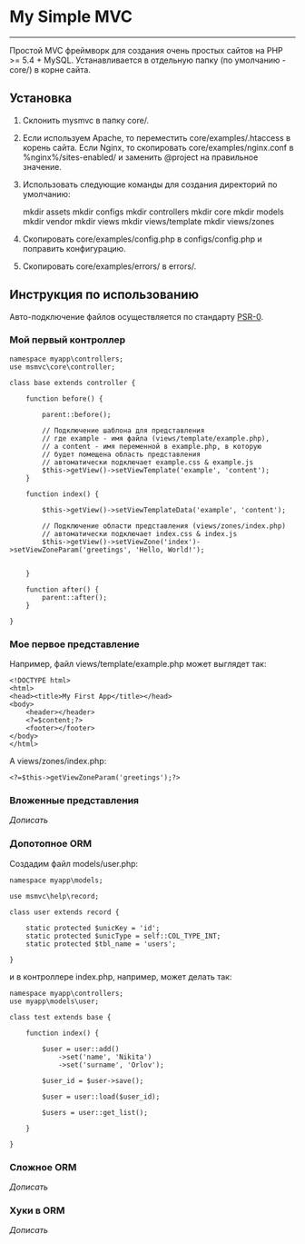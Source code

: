 # My Simple MVC
---

Простой MVC фреймворк для создания очень простых сайтов на PHP >= 5.4 + MySQL.
Устанавливается в отдельную папку (по умолчанию - core/) в корне сайта.

## Установка

1. Склонить mysmvc в папку core/.
2. Если используем Apache, то переместить core/examples/.htaccess в корень сайта. Если Nginx, то скопировать core/examples/nginx.conf в %nginx%/sites-enabled/ и заменить @project на правильное значение.
3. Использовать следующие команды для создания директорий по умолчанию:

    mkdir assets
    mkdir configs
    mkdir controllers
    mkdir core
    mkdir models
    mkdir vendor
    mkdir views
    mkdir views/template
    mkdir views/zones

4. Скопировать core/examples/config.php в configs/config.php и поправить конфигурацию.
5. Скопировать core/examples/errors/ в errors/.

## Инструкция по использованию

Авто-подключение файлов осуществляется по стандарту [PSR-0](https://github.com/php-fig/fig-standards/blob/master/accepted/PSR-0.md).

### Мой первый контроллер

    namespace myapp\controllers;
    use msmvc\core\controller;

    class base extends controller {

        function before() {

            parent::before();

            // Подключение шаблона для представления
            // где example - имя файла (views/template/example.php),
            // а content - имя переменной в example.php, в которую
            // будет помещена область представления
            // автоматически подключает example.css & example.js
            $this->getView()->setViewTemplate('example', 'content');
        }

        function index() {

            $this->getView()->setViewTemplateData('example', 'content');

            // Подключение области представления (views/zones/index.php)
            // автоматически подключает index.css & index.js
            $this->getView()->setViewZone('index')->setViewZoneParam('greetings', 'Hello, World!');


        }

        function after() {
            parent::after();
        }

    }

### Мое первое представление

Например, файл views/template/example.php может выглядет так:

    <!DOCTYPE html>
    <html>
    <head><title>My First App</title></head>
    <body>
        <header></header>
        <?=$content;?>
        <footer></footer>
    </body>
    </html>

А views/zones/index.php:

    <?=$this->getViewZoneParam('greetings');?>

### Вложенные представления

_Дописать_

### Допотопное ORM

Создадим файл models/user.php:

    namespace myapp\models;

    use msmvc\help\record;

    class user extends record {

        static protected $unicKey = 'id';
        static protected $unicType = self::COL_TYPE_INT;
        static protected $tbl_name = 'users';

    }

и в контроллере index.php, например, может делать так:

    namespace myapp\controllers;
    use myapp\models\user;

    class test extends base {

        function index() {

            $user = user::add()
                ->set('name', 'Nikita')
                ->set('surname', 'Orlov');

            $user_id = $user->save();

            $user = user::load($user_id);

            $users = user::get_list();

        }

    }

### Сложное ORM

_Дописать_

### Хуки в ORM

_Дописать_
